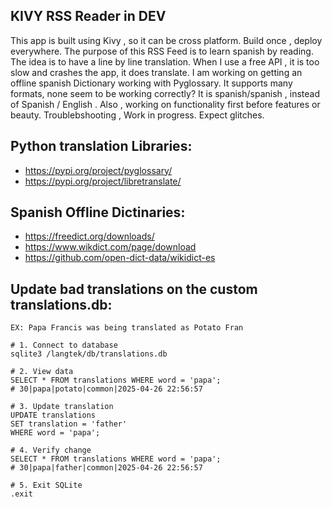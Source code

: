 KIVY RSS Reader in DEV
---------------------
This app is built using Kivy , so it can be cross platform. Build once , deploy everywhere. The purpose of this RSS Feed is to learn spanish by reading. The idea is to have a line by line translation. When I use a free API , it is too slow and crashes the app, it does translate. I am working on getting an offline spanish Dictionary working with Pyglossary. It supports many formats, none seem to be working correctly? It is spanish/spanish , instead of Spanish / English . Also , working on functionality first before features or beauty. Troublebshooting , Work in progress. Expect glitches. 

Python translation Libraries:
------------------------------
* https://pypi.org/project/pyglossary/
* https://pypi.org/project/libretranslate/

Spanish Offline Dictinaries:
---------------------------
* https://freedict.org/downloads/
* https://www.wikdict.com/page/download
* https://github.com/open-dict-data/wikidict-es

Update bad translations on the custom translations.db:
------------------------------------------------------
```
EX: Papa Francis was being translated as Potato Fran

# 1. Connect to database
sqlite3 /langtek/db/translations.db

# 2. View data
SELECT * FROM translations WHERE word = 'papa';
# 30|papa|potato|common|2025-04-26 22:56:57

# 3. Update translation
UPDATE translations 
SET translation = 'father' 
WHERE word = 'papa';

# 4. Verify change
SELECT * FROM translations WHERE word = 'papa';
# 30|papa|father|common|2025-04-26 22:56:57

# 5. Exit SQLite
.exit

```
